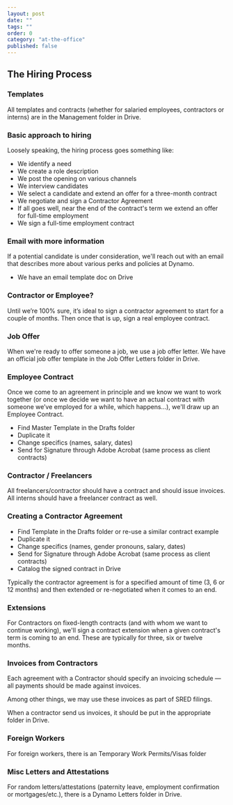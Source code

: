 ```yaml
---
layout: post
date: ""
tags: ""
order: 0
category: "at-the-office"
published: false
---
```


## The Hiring Process


### Templates

All templates and contracts (whether for salaried employees, contractors or interns) are in the Management folder in Drive.


### Basic approach to hiring

Loosely speaking, the hiring process goes something like:
- We identify a need
- We create a role description
- We post the opening on various channels
- We interview candidates
- We select a candidate and extend an offer for a three-month contract 
- We negotiate and sign a Contractor Agreement
- If all goes well, near the end of the contract's term we extend an offer for full-time employment
- We sign a full-time employment contract



### Email with more information

If a potential candidate is under consideration, we'll reach out with an email that describes more about various perks and policies at Dynamo.

- We have an email template doc on Drive



### Contractor or Employee?

Until we’re 100% sure, it’s ideal to sign a contractor agreement to start for a couple of months.
Then once that is up, sign a real employee contract.



### Job Offer

When we're ready to offer someone a job, we use a job offer letter.
We have an official job offer template in the Job Offer Letters folder in Drive.



### Employee Contract

Once we come to an agreement in principle and we know we want to work together (or once we decide we want to have an actual contract with someone we’ve employed for a while, which happens...), we'll draw up an Employee Contract.

- Find Master Template in the Drafts folder
- Duplicate it
- Change specifics (names, salary, dates)
- Send for Signature through Adobe Acrobat (same process as client contracts)



### Contractor / Freelancers

All freelancers/contractor should have a contract and should issue invoices.
All interns should have a freelancer contract as well.

### Creating a Contractor Agreement

- Find Template in the Drafts folder or re-use a similar contract example
- Duplicate it
- Change specifics (names, gender pronouns, salary, dates)
- Send for Signature through Adobe Acrobat (same process as client contracts)
- Catalog the signed contract in Drive

Typically the contractor agreement is for a specified amount of time (3, 6 or 12 months) and then extended or re-negotiated when it comes to an end.



### Extensions

For Contractors on fixed-length contracts (and with whom we want to continue working), we'll sign a contract extension when a given contract's term is coming to an end. These are typically for three, six or twelve months.


### Invoices from Contractors

Each agreement with a Contractor should specify an invoicing schedule — all payments should be made against invoices.

Among other things, we may use these invoices as part of SRED filings.

When a contractor send us invoices, it should be put in the appropriate folder in Drive.


### Foreign Workers

For foreign workers, there is an Temporary Work Permits/Visas folder



### Misc Letters and Attestations

For random letters/attestations (paternity leave, employment confirmation or mortgages/etc.), there is a Dynamo Letters folder in Drive.

